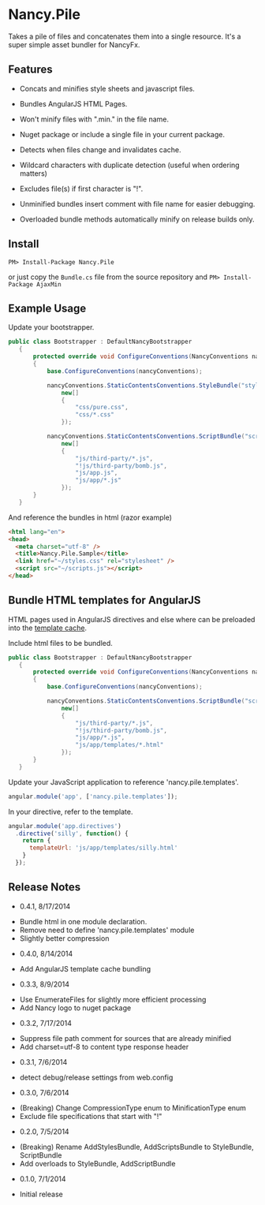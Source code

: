 Nancy.Pile
==========

Takes a pile of files and concatenates them into a single resource.  It's a super simple asset bundler for NancyFx.

## Features

- Concats and minifies style sheets and javascript files.

- Bundles AngularJS HTML Pages.

- Won't minify files with ".min." in the file name.

- Nuget package or include a single file in your current package.

- Detects when files change and invalidates cache.

- Wildcard characters with duplicate detection (useful when ordering matters)

- Excludes file(s) if first character is "!".

- Unminified bundles insert comment with file name for easier debugging.

- Overloaded bundle methods automatically minify on release builds only.

## Install

```
PM> Install-Package Nancy.Pile
```

or just copy the `Bundle.cs` file from the source repository and `PM> Install-Package AjaxMin`

## Example Usage

Update your bootstrapper.

```C#
public class Bootstrapper : DefaultNancyBootstrapper
   {
       protected override void ConfigureConventions(NancyConventions nancyConventions)
       {
           base.ConfigureConventions(nancyConventions);

           nancyConventions.StaticContentsConventions.StyleBundle("styles.css",
               new[]
               {
                   "css/pure.css",
                   "css/*.css"
               });

           nancyConventions.StaticContentsConventions.ScriptBundle("scripts.js",
               new[]
               {
                   "js/third-party/*.js",
                   "!js/third-party/bomb.js",
                   "js/app.js",
                   "js/app/*.js"
               });
       }
   }
```

And reference the bundles in html (razor example)

```HTML
<html lang="en">
<head>
  <meta charset="utf-8" />
  <title>Nancy.Pile.Sample</title>
  <link href="~/styles.css" rel="stylesheet" />
  <script src="~/scripts.js"></script>
</head>
```

## Bundle HTML templates for AngularJS

HTML pages used in AngularJS directives and else where can be preloaded into the 
[template cache](https://docs.angularjs.org/api/ng/service/$templateCache#!).

Include html files to be bundled.

```C#
public class Bootstrapper : DefaultNancyBootstrapper
   {
       protected override void ConfigureConventions(NancyConventions nancyConventions)
       {
           base.ConfigureConventions(nancyConventions);

           nancyConventions.StaticContentsConventions.ScriptBundle("scripts.js",
               new[]
               {
                   "js/third-party/*.js",
                   "!js/third-party/bomb.js",
                   "js/app/*.js",
                   "js/app/templates/*.html"
               });
       }
   }
```

Update your JavaScript application to reference 'nancy.pile.templates'.

```JavaScript
angular.module('app', ['nancy.pile.templates']);
```

In your directive, refer to the template.

```JavaScript
angular.module('app.directives')
  .directive('silly', function() {
    return {
      templateUrl: 'js/app/templates/silly.html'
    }
  });
```

## Release Notes

- 0.4.1, 8/17/2014
 * Bundle html in one module declaration.
 * Remove need to define 'nancy.pile.templates' module
 * Slightly better compression

- 0.4.0, 8/14/2014
 * Add AngularJS template cache bundling

- 0.3.3, 8/9/2014
 * Use EnumerateFiles for slightly more efficient processing
 * Add Nancy logo to nuget package

- 0.3.2, 7/17/2014
 * Suppress file path comment for sources that are already minified
 * Add charset=utf-8 to content type response header

- 0.3.1, 7/6/2014
 * detect debug/release settings from web.config

- 0.3.0, 7/6/2014
 * (Breaking) Change CompressionType enum to MinificationType enum
 * Exclude file specifications that start with "!"

- 0.2.0, 7/5/2014
 
 * (Breaking) Rename AddStylesBundle, AddScriptsBundle to StyleBundle, ScriptBundle
 * Add overloads to StyleBundle, AddScriptBundle

- 0.1.0, 7/1/2014

 * Initial release
